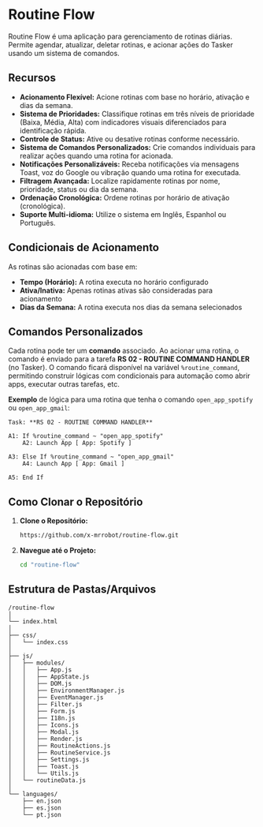 # Routine Flow

Routine Flow é uma aplicação para gerenciamento de rotinas diárias. Permite agendar, atualizar, deletar rotinas, e acionar ações do Tasker usando um sistema de comandos.

## Recursos

- **Acionamento Flexível:** Acione rotinas com base no horário, ativação e dias da semana.  
- **Sistema de Prioridades:** Classifique rotinas em três níveis de prioridade (Baixa, Média, Alta) com indicadores visuais diferenciados para identificação rápida.  
- **Controle de Status:** Ative ou desative rotinas conforme necessário.  
- **Sistema de Comandos Personalizados:** Crie comandos individuais para realizar ações quando uma rotina for acionada.  
- **Notificações Personalizáveis:** Receba notificações via mensagens Toast, voz do Google ou vibração quando uma rotina for executada.  
- **Filtragem Avançada:** Localize rapidamente rotinas por nome, prioridade, status ou dia da semana.  
- **Ordenação Cronológica:** Ordene rotinas por horário de ativação (cronológica).  
- **Suporte Multi-idioma:** Utilize o sistema em Inglês, Espanhol ou Português.

## Condicionais de Acionamento

As rotinas são acionadas com base em:

- **Tempo (Horário):** A rotina executa no horário configurado
- **Ativa/Inativa:** Apenas rotinas ativas são consideradas para acionamento
- **Dias da Semana:** A rotina executa nos dias da semana selecionados

## Comandos Personalizados

Cada rotina pode ter um **comando** associado. Ao acionar uma rotina, o comando é enviado para a tarefa **RS 02 - ROUTINE COMMAND HANDLER** (no Tasker). O comando ficará disponível na variável `%routine_command`, permitindo construir lógicas com condicionais para automação como abrir apps, executar outras tarefas, etc.

**Exemplo** de lógica para uma rotina que tenha o comando `open_app_spotify` ou `open_app_gmail`:

```
Task: **RS 02 - ROUTINE COMMAND HANDLER**

A1: If %routine_command ~ "open_app_spotify"
    A2: Launch App [ App: Spotify ]

A3: Else If %routine_command ~ "open_app_gmail"
    A4: Launch App [ App: Gmail ]

A5: End If
```

## Como Clonar o Repositório

1. **Clone o Repositório:**
    ```bash
    https://github.com/x-mrrobot/routine-flow.git
    ```
2. **Navegue até o Projeto:**
    ```bash
    cd "routine-flow"
    ```

## Estrutura de Pastas/Arquivos

```
/routine-flow
│
└── index.html
│
├── css/
│   └── index.css
│
├── js/
│   ├── modules/
│   │   ├── App.js
│   │   ├── AppState.js
│   │   ├── DOM.js
│   │   ├── EnvironmentManager.js
│   │   ├── EventManager.js
│   │   ├── Filter.js
│   │   ├── Form.js
│   │   ├── I18n.js
│   │   ├── Icons.js
│   │   ├── Modal.js
│   │   ├── Render.js
│   │   ├── RoutineActions.js
│   │   ├── RoutineService.js
│   │   ├── Settings.js
│   │   ├── Toast.js
│   │   └── Utils.js
│   └── routineData.js
│
└── languages/
    ├── en.json
    ├── es.json
    └── pt.json
```
